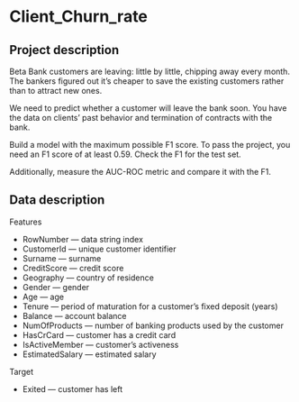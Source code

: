 # Client_Churn_rate

## Project description

Beta Bank customers are leaving: little by little, chipping away every month. The bankers figured out it’s cheaper to save the existing customers rather than to attract new ones.

We need to predict whether a customer will leave the bank soon. You have the data on clients’ past behavior and termination of contracts with the bank.

Build a model with the maximum possible F1 score. To pass the project, you need an F1 score of at least 0.59. Check the F1 for the test set.

Additionally, measure the AUC-ROC metric and compare it with the F1.


## Data description


Features

- RowNumber — data string index
- CustomerId — unique customer identifier
- Surname — surname
- CreditScore — credit score
- Geography — country of residence
- Gender — gender
- Age — age
- Tenure — period of maturation for a customer’s fixed deposit (years)
- Balance — account balance
- NumOfProducts — number of banking products used by the customer
- HasCrCard — customer has a credit card
- IsActiveMember — customer’s activeness
- EstimatedSalary — estimated salary

Target

- Exited — сustomer has left
